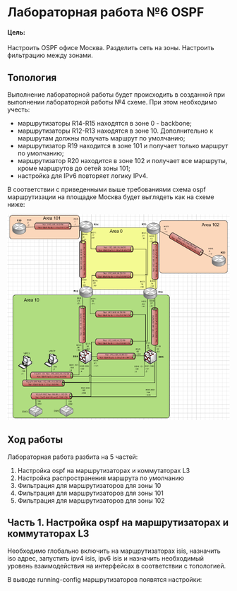 # Лабораторная работа №6 OSPF

#### Цель: 

Настроить OSPF офисе Москва. Разделить сеть на зоны. Настроить фильтрацию между зонами.

## Топология

Выполнение лабораторной работы будет происходить в созданной при выполнении лабораторной работы №4 схеме. При этом необходимо учесть:
- маршрутизаторы R14-R15 находятся в зоне 0 - backbone;
- маршрутизаторы R12-R13 находятся в зоне 10. Дополнительно к маршрутам должны получать маршрут по умолчанию;
- маршрутизатор R19 находится в зоне 101 и получает только маршрут по умолчанию;
- маршрутизатор R20 находится в зоне 102 и получает все маршруты, кроме маршрутов до сетей зоны 101;
- настройка для IPv6 повторяет логику IPv4.

В соответствии с приведенными выше требованиями схема ospf маршрутизации на площадке Москва будет выглядеть как на схеме ниже:

![](MSK_topology.PNG)

## Ход работы

Лабораторная работа разбита на 5 частей:
1) Настройка ospf на маршрутизаторах и коммутаторах L3
2) Настройка распространения маршрута по умолчанию
3) Фильтрация для маршрутизаторов для зоны 10
4) Фильтрация для маршрутизаторов для зоны 101
5) Фильтрация для маршрутизаторов для зоны 102

## Часть 1. Настройка ospf на маршрутизаторах и коммутаторах L3

Необходимо глобально включить на маршрутизаторах isis, назначить iso адрес, запустить ipv4 isis, ipv6 isis и назначить необходимый уровень взаимодействия на интерфейсах в соответствии с топологией.

В выводе running-config маршрутизаторов появятся настройки:
